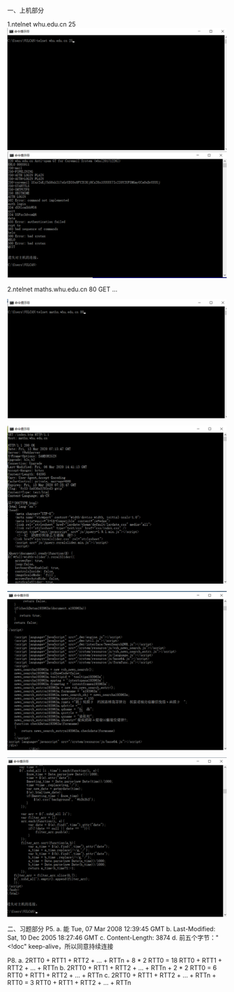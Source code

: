 一、上机部分

1.ntelnet whu.edu.cn 25![1](1.png)![5](5.png)

2.ntelnet maths.whu.edu.cn 80     GET …

![3](3.png) 

![2](2.png)

![4](4.png)

![6](6.png)

二、习题部分
P5.
a.
能
Tue, 07 Mar 2008 12:39:45 GMT
b.
Last-Modified: Sat, 10 Dec 2005 18:27:46 GMT
c.
Content-Length: 3874
d.
前五个字节："<!doc"
 keep-alive，所以同意持续连接

P8.
a.
2RTT0 + RTT1 + RTT2 + … + RTTn + 8 * 2 RTT0 = 18 RTT0 + RTT1 + RTT2 + … + RTTn
b.
2RTT0 + RTT1 + RTT2 + … + RTTn + 2 * 2 RTT0 = 6 RTT0 + RTT1 + RTT2 + … + RTTn
c.
2RTT0 + RTT1 + RTT2 + … + RTTn + RTT0 = 3 RTT0 + RTT1 + RTT2 + … + RTTn
